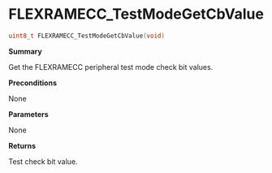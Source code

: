 # FLEXRAMECC_TestModeGetCbValue

```c
uint8_t FLEXRAMECC_TestModeGetCbValue(void)
```

**Summary**

 Get the FLEXRAMECC peripheral test mode check bit values.

**Preconditions**

 None

**Parameters**

 None

**Returns**

 Test check bit value.

